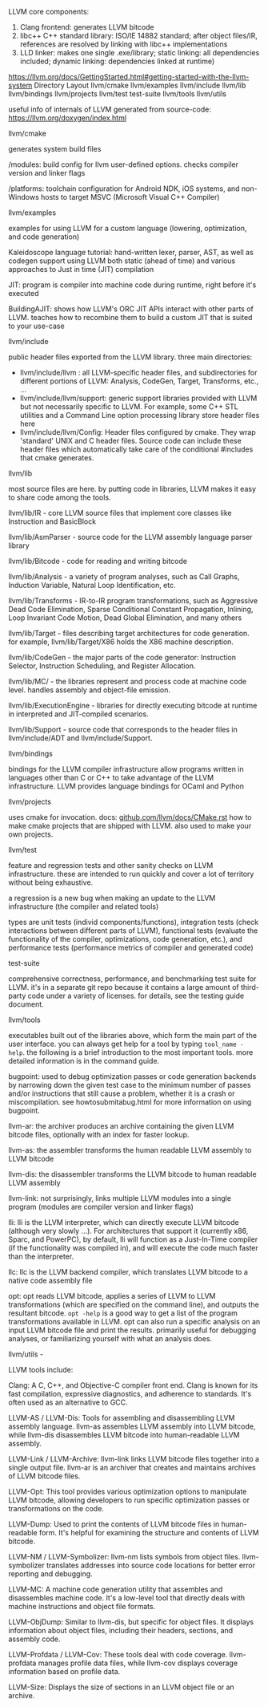 LLVM core components:
1. Clang frontend: generates LLVM bitcode
2. libc++ C++ standard library: ISO/IE 14882 standard; after object files/IR, references are resolved by linking with libc++ implementations
3. LLD linker: makes one single .exe/library; static linking: all dependencies included; dynamic linking: dependencies linked at runtime)

https://llvm.org/docs/GettingStarted.html#getting-started-with-the-llvm-system
Directory Layout
llvm/cmake
llvm/examples
llvm/include
llvm/lib
llvm/bindings
llvm/projects
llvm/test
test-suite
llvm/tools
llvm/utils

useful info of internals of LLVM generated from source-code: https://llvm.org/doxygen/index.html 


llvm/cmake

generates system build files

/modules: build config for llvm user-defined options. checks compiler version and linker flags

/platforms: toolchain configuration for Android NDK, iOS systems, and non-Windows hosts to target MSVC (Microsoft Visual C++ Compiler)



llvm/examples

examples for using LLVM for a custom language (lowering, optimization, and code generation)

Kaleidoscope language tutorial: hand-written lexer, parser, AST, as well as codegen support using LLVM both static (ahead of time) and various approaches to Just in time (JIT) compilation

JIT: program is compiler into machine code during runtime, right before it's executed

BuildingAJIT: shows how LLVM's ORC JIT APIs interact with other parts of LLVM. teaches how to recombine them to build a custom JIT that is suited to your use-case




llvm/include

public header files exported from the LLVM library. three main directories:

- llvm/include/llvm : all LLVM-specific header files, and subdirectories for different portions of LLVM: Analysis, CodeGen, Target, Transforms, etc., ...
- llvm/include/llvm/support: generic support libraries provided with LLVM but not necessarily specific to LLVM. For example, some C++ STL utilities and a Command Line option processing library store header files here
- llvm/include/llvm/Config: Header files configured by cmake. They wrap 'standard' UNIX and C header files. Source code can include these header files which automatically take care of the conditional #includes that cmake generates.




llvm/lib

most source files are here. by putting code in libraries, LLVM makes it easy to share code among the tools.

llvm/lib/IR - core LLVM source files that implement core classes like Instruction and BasicBlock

llvm/lib/AsmParser - source code for the LLVM assembly language parser library

llvm/lib/Bitcode - code for reading and writing bitcode

llvm/lib/Analysis - a variety of program analyses, such as Call Graphs, Induction Variable, Natural Loop Identification, etc.

llvm/lib/Transforms - IR-to-IR program transformations, such as Aggressive Dead Code Elimination, Sparse Conditional Constant Propagation, Inlining, Loop Invariant Code Motion, Dead Global Elimination, and many others

llvm/lib/Target - files describing target architectures for code generation. for example, llvm/lib/Target/X86 holds the X86 machine description.

llvm/lib/CodeGen - the major parts of the code generator: Instruction Selector, Instruction Scheduling, and Register Allocation.

llvm/lib/MC/ - the libraries represent and process code at machine code level. handles assembly and object-file emission.

llvm/lib/ExecutionEngine - libraries for directly executing bitcode at runtime in interpreted and JIT-compiled scenarios.

llvm/lib/Support - source code that corresponds to the header files in llvm/include/ADT and llvm/include/Support.




llvm/bindings

bindings for the LLVM compiler infrastructure allow programs written in languages other than C or C++ to take advantage of the LLVM infrastructure. LLVM provides language bindings for OCaml and Python




llvm/projects

uses cmake for invocation. 
docs: [github.com/llvm/docs/CMake.rst](https://github.com/llvm/llvm-project/blob/main/llvm/docs/CMake.rst)
how to make cmake projects that are shipped with LLVM.
also used to make your own projects.




llvm/test

feature and regression tests and other sanity checks on LLVM infrastructure. these are intended to run quickly and cover a lot of territory without being exhaustive.

a regression is a new bug when making an update to the LLVM infrastructure (the compiler and related tools)

types are unit tests (individ components/functions), integration tests (check interactions between different parts of LLVM), functional tests (evaluate the functionality of the compiler, optimizations, code generation, etc.), and performance tests (performance metrics of compiler and generated code)




test-suite

comprehensive correctness, performance, and benchmarking test suite for LLVM. it's in a separate git repo because it contains a large amount of third-party code under a variety of licenses. for details, see the testing guide document.




llvm/tools

executables built out of the libraries above, which form the main part of the user interface. you can always get help for a tool by typing `tool_name - help`. the following is a brief introduction to the most important tools. more detailed information is in the command guide.

bugpoint: used to debug optimization passes or code generation backends by narrowing down the given test case to the minimum number of passes and/or instructions that still cause a problem, whether it is a crash or miscompilation. see howtosubmitabug.html for more information on using bugpoint.

llvm-ar: the archiver produces an archive containing the given LLVM bitcode files, optionally with an index for faster lookup.

llvm-as: the assembler transforms the human readable LLVM assembly to LLVM bitcode

llvm-dis: the disassembler transforms the LLVM bitcode to human readable LLVM assembly

llvm-link: not surprisingly, links multiple LLVM modules into a single program (modules are compiler version and linker flags)

lli: lli is the LLVM interpreter, which can directly execute LLVM bitcode (although very slowly ...). For architectures that support it (currently x86, Sparc, and PowerPC), by default, lli will function as a Just-In-Time compiler (if the functionality was compiled in), and will execute the code much faster than the interpreter.

llc: llc is the LLVM backend compiler, which translates LLVM bitcode to a native code assembly file

opt: opt reads LLVM bitcode, applies a series of LLVM to LLVM transformations (which are specified on the command line), and outputs the resultant bitcode. `opt -help` is a good way to get a list of the program transformations available in LLVM. opt can also run a specific analysis on an input LLVM bitcode file and print the results. primarily useful for debugging analyses, or familiarizing yourself with what an analysis does.




llvm/utils - 









LLVM tools include:

Clang: A C, C++, and Objective-C compiler front end. Clang is known for its fast compilation, expressive diagnostics, and adherence to standards. It's often used as an alternative to GCC.

LLVM-AS / LLVM-Dis: Tools for assembling and disassembling LLVM assembly language. llvm-as assembles LLVM assembly into LLVM bitcode, while llvm-dis disassembles LLVM bitcode into human-readable LLVM assembly.

LLVM-Link / LLVM-Archive: llvm-link links LLVM bitcode files together into a single output file. llvm-ar is an archiver that creates and maintains archives of LLVM bitcode files.

LLVM-Opt: This tool provides various optimization options to manipulate LLVM bitcode, allowing developers to run specific optimization passes or transformations on the code.

LLVM-Dump: Used to print the contents of LLVM bitcode files in human-readable form. It's helpful for examining the structure and contents of LLVM bitcode.

LLVM-NM / LLVM-Symbolizer: llvm-nm lists symbols from object files. llvm-symbolizer translates addresses into source code locations for better error reporting and debugging.

LLVM-MC: A machine code generation utility that assembles and disassembles machine code. It's a low-level tool that directly deals with machine instructions and object file formats.

LLVM-ObjDump: Similar to llvm-dis, but specific for object files. It displays information about object files, including their headers, sections, and assembly code.

LLVM-Profdata / LLVM-Cov: These tools deal with code coverage. llvm-profdata manages profile data files, while llvm-cov displays coverage information based on profile data.

LLVM-Size: Displays the size of sections in an LLVM object file or an archive.

